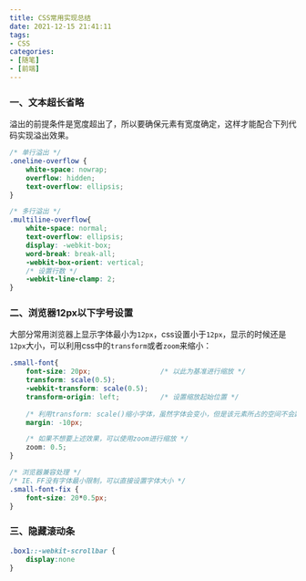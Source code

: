 ```yaml
---
title: CSS常用实现总结
date: 2021-12-15 21:41:11
tags:
- CSS
categories:
- [随笔]
- [前端]
---
```


### 一、文本超长省略
溢出的前提条件是宽度超出了，所以要确保元素有宽度确定，这样才能配合下列代码实现溢出效果。
```css
/* 单行溢出 */
.oneline-overflow {
    white-space: nowrap;
    overflow: hidden;
    text-overflow: ellipsis;
}

/* 多行溢出 */
.multiline-overflow{
    white-space: normal;
    text-overflow: ellipsis;
    display: -webkit-box;
    word-break: break-all;
    -webkit-box-orient: vertical;
    /* 设置行数 */
    -webkit-line-clamp: 2;
}
```

### 二、浏览器12px以下字号设置
大部分常用浏览器上显示字体最小为`12px`，css设置小于`12px`，显示的时候还是`12px`大小，可以利用css中的`transform`或者`zoom`来缩小：
```css
.small-font{
    font-size: 20px;                 /* 以此为基准进行缩放 */
    transform: scale(0.5);
    -webkit-transform: scale(0.5);
    transform-origin: left;          /* 设置缩放起始位置 */
    
    /* 利用transform: scale()缩小字体，虽然字体会变小，但是该元素所占的空间不会跟着缩放, 可以配合maring来调整位置 */
    margin: -10px; 

    /* 如果不想要上述效果，可以使用zoom进行缩放 */
    zoom: 0.5;
}

/* 浏览器兼容处理 */
/* IE、FF没有字体最小限制，可以直接设置字体大小 */
.small-font-fix {
    font-size: 20*0.5px;        
}
```

### 三、隐藏滚动条
```css
.box1::-webkit-scrollbar {
    display:none
}
```